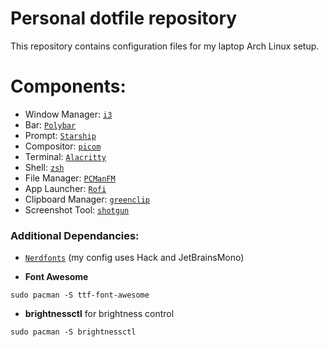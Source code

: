 # Personal dotfile repository

This repository contains configuration files for my laptop Arch Linux setup.

# Components:

* Window Manager: [`i3`](https://i3wm.org/)  
* Bar: [`Polybar`](https://github.com/polybar/polybar)
* Prompt: [`Starship`](https://starship.rs/)
* Compositor: [`picom`](https://github.com/yshui/picom)
* Terminal: [`Alacritty`](https://github.com/alacritty/alacritty)   
* Shell: [`zsh`](https://archlinux.org/packages/extra/x86_64/zsh/)  
* File Manager: [`PCManFM`](https://archlinux.org/packages/community/x86_64/pcmanfm/)
* App Launcher: [`Rofi`](https://github.com/davatorium/rofi)
* Clipboard Manager: [`greenclip`](https://github.com/erebe/greenclip)
* Screenshot Tool: [`shotgun`](https://github.com/neXromancers/shotgun)

### Additional Dependancies:

* [`Nerdfonts`](https://www.nerdfonts.com/font-downloads) (my config uses Hack and JetBrainsMono)

* **Font Awesome**
```
sudo pacman -S ttf-font-awesome
```
* **brightnessctl** for brightness control
```
sudo pacman -S brightnessctl
```
